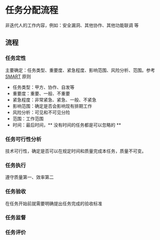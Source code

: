 # 任务分配流程
非迭代人的工作内容，例如：安全漏洞、其他协作、其他功能联调 等

## 流程
### 任务定性
主要确定：任务类型、重要度、紧急程度、影响范围、风险分析、范围。参考 [SMART](http://wiki.mbalib.com/wiki/SMART%E5%8E%9F%E5%88%99) 原则

- 任务类型：甲方、协作、自发等
- 重要度：重要、一般、不重要
- 紧急程度：非常紧急、紧急、一般、不紧急
- 影响范围：确定是否会影响现有排期工作
- 风险分析：可见和不可见分险
- 范围：工作范围
- 时间：最后时间，** 没有时间的任务都是可以忽略的 ** 

### 任务可行性分析
技术可行性，确定是否可以在规定时间和质量完成本任务，质量不可变。

### 任务执行
遵守质量第一、效率第二

### 任务验收
在任务开始前就需要明确提出任务完成的验收标准

### 任务监督

### 任务评价
